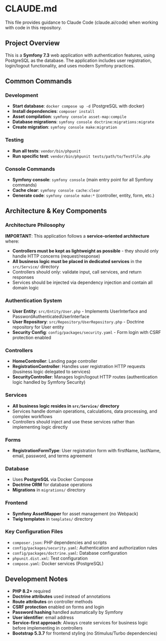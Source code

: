 # CLAUDE.md

This file provides guidance to Claude Code (claude.ai/code) when working with code in this repository.

## Project Overview

This is a **Symfony 7.3** web application with authentication features, using PostgreSQL as the database. The application includes user registration, login/logout functionality, and uses modern Symfony practices.

## Common Commands

### Development
- **Start database**: `docker compose up -d` (PostgreSQL with docker)
- **Install dependencies**: `composer install`
- **Asset compilation**: `symfony console asset-map:compile`
- **Database migrations**: `symfony console doctrine:migrations:migrate`
- **Create migration**: `symfony console make:migration`

### Testing
- **Run all tests**: `vendor/bin/phpunit`
- **Run specific test**: `vendor/bin/phpunit tests/path/to/TestFile.php`

### Console Commands
- **Symfony console**: `symfony console` (main entry point for all Symfony commands)
- **Cache clear**: `symfony console cache:clear`
- **Generate code**: `symfony console make:*` (controller, entity, form, etc.)

## Architecture & Key Components

### Architecture Philosophy
**IMPORTANT**: This application follows a **service-oriented architecture** where:
- **Controllers must be kept as lightweight as possible** - they should only handle HTTP concerns (request/response)
- **All business logic must be placed in dedicated services** in the `src/Service/` directory
- Controllers should only: validate input, call services, and return responses
- Services should be injected via dependency injection and contain all domain logic

### Authentication System
- **User Entity**: `src/Entity/User.php` - Implements UserInterface and PasswordAuthenticatedUserInterface
- **User Repository**: `src/Repository/UserRepository.php` - Doctrine repository for User entity
- **Security Config**: `config/packages/security.yaml` - Form login with CSRF protection enabled

### Controllers
- **HomeController**: Landing page controller
- **RegistrationController**: Handles user registration HTTP requests (business logic delegated to services)
- **SecurityController**: Manages login/logout HTTP routes (authentication logic handled by Symfony Security)

### Services
- **All business logic resides in `src/Service/` directory**
- Services handle domain operations, calculations, data processing, and complex workflows
- Controllers should inject and use these services rather than implementing logic directly

### Forms
- **RegistrationFormType**: User registration form with firstName, lastName, email, password, and terms agreement

### Database
- Uses **PostgreSQL** via Docker Compose
- **Doctrine ORM** for database operations
- **Migrations** in `migrations/` directory

### Frontend
- **Symfony AssetMapper** for asset management (no Webpack)
- **Twig templates** in `templates/` directory

### Key Configuration Files
- `composer.json`: PHP dependencies and scripts
- `config/packages/security.yaml`: Authentication and authorization rules
- `config/packages/doctrine.yaml`: Database configuration
- `phpunit.dist.xml`: Test configuration
- `compose.yaml`: Docker services (PostgreSQL)

## Development Notes

- **PHP 8.2+** required
- **Doctrine attributes** used instead of annotations
- **Route attributes** on controller methods
- **CSRF protection** enabled on forms and login
- **Password hashing** handled automatically by Symfony
- **User identifier**: email address
- **Service-first approach**: Always create services for business logic before implementing in controllers
- **Bootstrap 5.3.7** for frontend styling (no Stimulus/Turbo dependencies)